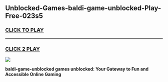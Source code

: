 
## Unblocked-Games-baldi-game-unblocked-Play-Free-023s5
<h3>
<a href="https://premium76.site?title=baldi-game-unblocked&ref=18A1">CLICK TO PLAY</a></h3>
<hr>

<h3>
<a href="https://premium76.site?title=baldi-game-unblocked&ref=18A1">CLICK 2 PLAY</a>
  
</h3>

<a href="https://premium76.site?title=baldi-game-unblocked&ref=18A1"><img src="https://clearcache.store/games.png"></a>


**baldi-game-unblocked games unblocked: Your Gateway to Fun and Accessible Online Gaming**
